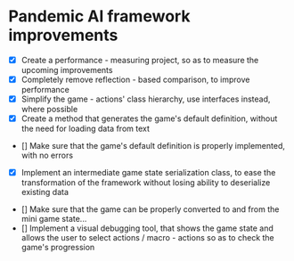# Pandemic AI framework improvements
- [x] Create a performance - measuring project, so as to measure the upcoming improvements
- [x] Completely remove reflection - based comparison, to improve performance
- [x] Simplify the game - actions' class hierarchy, use interfaces instead, where possible
- [x] Create a method that generates the game's default definition, without the need for loading data from text
- [] Make sure that the game's default definition is properly implemented, with no errors
- [x] Implement an intermediate game state serialization class, to ease the transformation of the framework without losing ability to deserialize existing data
- [] Make sure that the game can be properly converted to and from the mini game state...
- [] Implement a visual debugging tool, that shows the game state and allows the user to select actions / macro - actions so as to check the game's progression